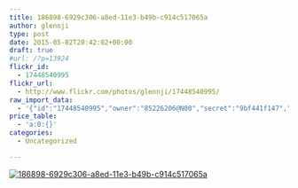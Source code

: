 ```yaml
---
title: 186898-6929c306-a8ed-11e3-b49b-c914c517065a
author: glennji
type: post
date: 2015-05-02T20:42:02+00:00
draft: true
#url: /?p=13924
flickr_id:
  - 17448540995
flickr_url:
  - http://www.flickr.com/photos/glennji/17448540995/
raw_import_data:
  - '{"id":"17448540995","owner":"85226206@N00","secret":"9bf441f147","server":"5456","farm":6,"title":"186898-6929c306-a8ed-11e3-b49b-c914c517065a","ispublic":0,"isfriend":0,"isfamily":0,"description":{"_content":""},"dateupload":"1431163168","lastupdate":"1431163169","datetaken":"2015-05-02 20:42:02","datetakengranularity":0,"datetakenunknown":"1","ownername":"glennji","tags":"","machine_tags":"","originalsecret":"fc835716f2","originalformat":"jpg","latitude":0,"longitude":0,"accuracy":0,"context":0,"media":"photo","media_status":"ready","url_o":"https://farm6.staticflickr.com/5456/17448540995_fc835716f2_o.jpg","height_o":"366","width_o":"650"}'
price_table:
  - 'a:0:{}'
categories:
  - Uncategorized

---
```

<p class="flickr-image">
  <a href="http://www.flickr.com/photos/glennji/17448540995/" class="flickr-link"><img src="http://i1.wp.com/glennji.com/wp-content/uploads/2015/05/17448540995_fc835716f2_o.jpg?fit=1024%2C1024" width="" height="" alt="186898-6929c306-a8ed-11e3-b49b-c914c517065a" class="keyring-img" /></a>
</p>
